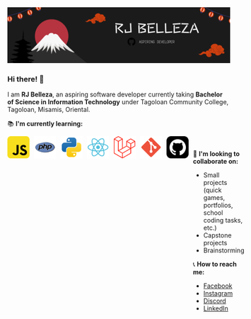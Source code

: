 
<img src="banner.png">

### Hi there! 👋

I am **RJ Belleza**, an aspiring software developer currently taking **Bachelor of Science in Information Technology** under Tagoloan Community College, Tagoloan, Misamis, Oriental.  

📚 **I'm currently learning:**
<div style="display: flex; gap: 10px;">
    <img src="js.png" width="50" height="50">
    <img src="php.png" width="50" height="50">
    <img src="python.png" width="50" height="50">
    <img src="react.png" width="50" height="50">
    <img src="laravel.png" width="50" height="50">
    <img src="git.png" width="50" height="50">
    <img src="github.png" width="50" height="50">
<div><br>
  
💪 **I'm looking to collaborate on:**
- Small projects (quick games, portfolios, school coding tasks, etc.)
- Capstone projects
- Brainstorming  

📞 **How to reach me:**
- [Facebook](https://www.facebook.com/belleza.rj.b)
- [Instagram](https://l.messenger.com/l.php?u=https%3A%2F%2Fwww.instagram.com%2Feeve_insomnia%2Fprofilecard%2F%3Figsh%3DZndiZWw5dzI2M2Z6l&h=AT3MkS4-FZ2JDxSGHTPfF9RZN2-Lko1PeS-q8IDXyqT0XfRqaKi1cUkk5j9kwqP13SEIE82AlsP5H7Tggdbwum7fQdxWlYjTNp-801qcDSZr92VgdCUT_6f0AfyzoYDT7D2EDw)
- [Discord](https://l.messenger.com/l.php?u=https%3A%2F%2Fdiscord.gg%2FryMzE6K5&h=AT3MkS4-FZ2JDxSGHTPfF9RZN2-Lko1PeS-q8IDXyqT0XfRqaKi1cUkk5j9kwqP13SEIE82AlsP5H7Tggdbwum7fQdxWlYjTNp-801qcDSZr92VgdCUT_6f0AfyzoYDT7D2EDw)
- [LinkedIn](www.linkedin.com/in/rj-belleza-a5b913336)

